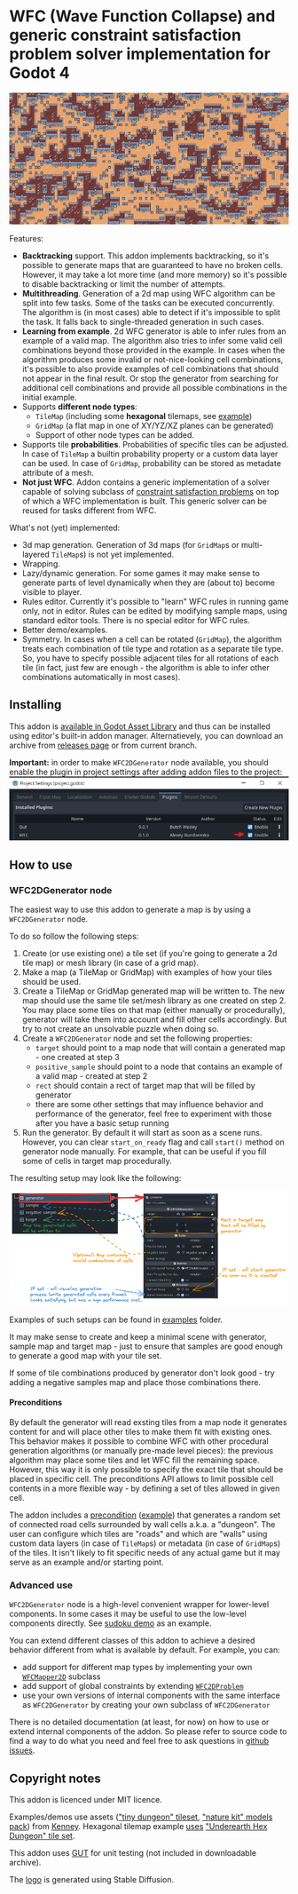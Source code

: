 # WFC (Wave Function Collapse) and generic constraint satisfaction problem solver implementation for Godot 4

![Screenshot of generated tile map](screenshots/2d-tilemap-0.png)

Features:
- **Backtracking** support.
  This addon implements backtracking, so it's possible to generate maps that are guaranteed to have no broken cells.
  However, it may take a lot more time (and more memory) so it's possible to disable backtracking or limit the number of attempts.
- **Multithreading**.
  Generation of a 2d map using WFC algorithm can be split into few tasks.
  Some of the tasks can be executed concurrently.
  The algorithm is (in most cases) able to detect if it's impossible to split the task.
  It falls back to single-threaded generation in such cases.
- **Learning from example**.
  2d WFC generator is able to infer rules from an example of a valid map.
  The algorithm also tries to infer some valid cell combinations beyond those provided in the example.
  In cases when the algorithm produces some invalid or not-nice-looking cell combinations, it's possible to also provide examples of cell combinations that should not appear in the final result.
  Or stop the generator from searching for additional cell combinations and provide all possible combinations in the initial example.
- Supports **different node types**:
	- `TileMap` (including some **hexagonal** tilemaps, see [example](addons/wfc/examples/demo_wfc_2d_hex_tilemap.tscn))
	- `GridMap` (a flat map in one of XY/YZ/XZ planes can be generated)
	- Support of other node types can be added.
- Supports tile **probabilities**.
  Probabilities of specific tiles can be adjusted.
  In case of `TileMap` a builtin probability property or a custom data layer can be used.
  In case of `GridMap`, probability can be stored as metadate attribute of a mesh.
- **Not just WFC**.
  Addon contains a generic implementation of a solver capable of solving subclass of [constraint satisfaction problems](https://en.wikipedia.org/wiki/Constraint_satisfaction_problem) on top of which a WFC implementation is built.
  This generic solver can be reused for tasks different from WFC.

What's not (yet) implemented:
- 3d map generation.
  Generation of 3d maps (for `GridMap`s or multi-layered `TileMap`s) is not yet implemented.
- Wrapping.
- Lazy/dynamic generation.
  For some games it may make sense to generate parts of level dynamically when they are (about to) become visible to player.
- Rules editor.
  Currently it's possible to "learn" WFC rules in running game only, not in editor.
  Rules can be edited by modifying sample maps, using standard editor tools.
  There is no special editor for WFC rules.
- Better demo/examples.
- Symmetry.
  In cases when a cell can be rotated (`GridMap`), the algorithm treats each combination of tile type and rotation as a separate tile type.
  So, you have to specify possible adjacent tiles for all rotations of each tile (in fact, just few are enough - the algorithm is able to infer other combinations automatically in most cases).

## Installing

This addon is [available in Godot Asset Library](https://godotengine.org/asset-library/asset/1951) and thus can be installed using editor's built-in addon manager.
Alternatievely, you can download an archive from [releases page](https://github.com/AlexeyBond/godot-constraint-solving/releases) or from current branch.

**Important:** in order to make `WFC2DGenerator` node available, you should enable the plugin in project settings after adding addon files to the project:
![Screenshot of project settings dialog with plugin enabled](screenshots/enable_plugin.png)

## How to use

### WFC2DGenerator node

The easiest way to use this addon to generate a map is by using a `WFC2DGenerator` node.

To do so follow the following steps:

1. Create (or use existing one) a tile set (if you're going to generate a 2d tile map) or mesh library (in case of a grid map).
2. Make a map (a TileMap or GridMap) with examples of how your tiles should be used.
3. Create a TileMap or GridMap generated map will be written to.
   The new map should use the same tile set/mesh library as one created on step 2.
   You may place some tiles on that map (either manually or procedurally), generator will take them into account and fill other cells accordingly.
   But try to not create an unsolvable puzzle when doing so.
4. Create a `WFC2DGenerator` node and set the following properties:
   - `target` should point to a map node that will contain a generated map - one created at step 3
   - `positive_sample` should point to a node that contains an example of a valid map - created at step 2
   - `rect` should contain a rect of target map that will be filled by generator
   - there are some other settings that may influence behavior and performance of the generator, feel free to experiment with those after you have a basic setup running
5. Run the generator.
   By default it will start as soon as a scene runs.
   However, you can clear `start_on_ready` flag and call `start()` method on generator node manually.
   For example, that can be useful if you fill some of cells in target map procedurally.

The resulting setup may look like the following:

![Example of WFC2DGenerator setup](screenshots/example-01.png)

Examples of such setups can be found in [examples](addons/wfc/examples) folder.

It may make sense to create and keep a minimal scene with generator, sample map and target map - just to ensure that samples are good enough to generate a good map with your tile set.

If some of tile combinations produced by generator don't look good - try adding a negative samples map and place those combinations there.

#### Preconditions

By default the generator will read exsting tiles from a map node it generates content for and will place other tiles to make them fit with existing ones.
This behavior makes it possible to combine WFC with other procedural generation algorithms (or manually pre-made level pieces): the previous algorithm may place some tiles and let WFC fill the remaining space.
However, this way it is only possible to specify the exact tile that should be placed in specific cell.
The preconditions API allows to limit possible cell contents in a more flexible way - by defining a set of tiles allowed in given cell.

The addon includes a [precondition](addons/wfc/problems/2d/preconditions/precondition_2d_dungeon.gd) ([example](addons/wfc/examples/demo_wfc_2d_tilemap_dungeon.tscn)) that generates a random set of connected road cells surrounded by wall cells a.k.a. a "dungeon".
The user can configure which tiles are "roads" and which are "walls" using custom data layers (in case of `TileMap`s) or metadata (in case of `GridMap`s) of the tiles.
It isn't likely to fit specific needs of any actual game but it may serve as an example and/or starting point.

### Advanced use

`WFC2DGenerator` node is a high-level convenient wrapper for lower-level components.
In some cases it may be useful to use the low-level components directly.
See [sudoku demo](addons/wfc/examples/demo_sudoku.tscn) as an example.

You can extend different classes of this addon to achieve a desired behavior different from what is available by default.
For example, you can:
- add support for different map types by implementing your own [`WFCMapper2D`](addons/wfc/problems/2d/mappers/mapper_2d.gd) subclass
- add support of global constraints by extending [`WFC2DProblem`](addons/wfc/problems/2d/problem_wfc_2d.gd)
- use your own versions of internal components with the same interface as `WFC2DGenerator` by creating your own subclass of `WFC2DGenerator`

There is no detailed documentation (at least, for now) on how to use or extend internal components of the addon.
So please refer to source code to find a way to do what you need and feel free to ask questions in [github issues](https://github.com/AlexeyBond/godot-constraint-solving/issues).

## Copyright notes

This addon is licenced under MIT licence.

Examples/demos use assets (["tiny dungeon" tileset](addons/wfc/examples/assets/kenney-tiny-dungeon), ["nature kit" models pack](addons/wfc/examples/assets/kenny-nature-kit)) from [Kenney](https://kenney.nl/).
Hexagonal tilemap example [uses](addons/wfc/examples/assets/Underearth) ["Underearth Hex Dungeon" tile set](https://opengameart.org/content/underearth-hex-dungeon). 

This addon uses [GUT](https://github.com/bitwes/Gut) for unit testing (not included in downloadable archive).

The [logo](./icon.png) is generated using Stable Diffusion.
